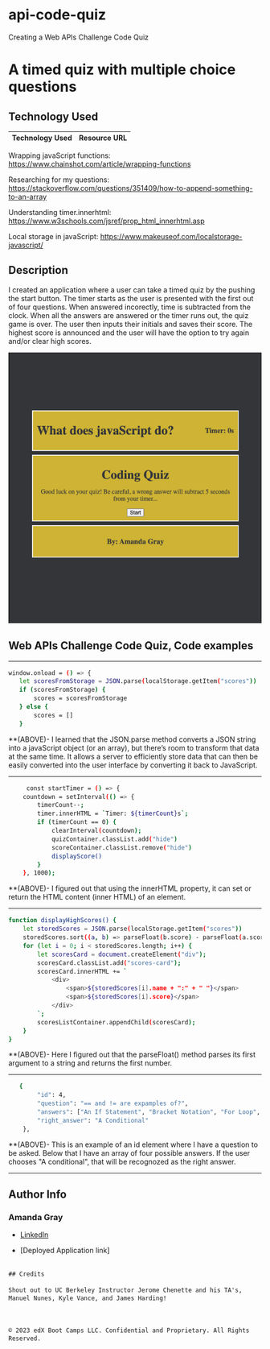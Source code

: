 # api-code-quiz
Creating a Web APIs Challenge Code Quiz
# A timed quiz with multiple choice questions

## Technology Used 

| Technology Used         | Resource URL           | 
| ------------- |:-------------:| 

Wrapping javaScript functions: https://www.chainshot.com/article/wrapping-functions

Researching for my questions: https://stackoverflow.com/questions/351409/how-to-append-something-to-an-array

Understanding timer.innerhtml: https://www.w3schools.com/jsref/prop_html_innerhtml.asp

Local storage in javaScript: https://www.makeuseof.com/localstorage-javascript/



## Description 
I created an application where a user can take a timed quiz by the pushing the start button. The timer starts as the user is presented with the first out of four questions. When answered incorectly, time is subtracted from the clock. When all the answers are answered or the timer runs out, the quiz game is over. The user then inputs their initials and saves their score. The highest score is announced and the user will have the option to try again and/or clear high scores.

 <img src="./assets/css/Screen Shot 2023-04-03 at 12.12.36 AM.png" alt="screen-shot">

## Web APIs Challenge Code Quiz, Code examples


--------------------------------------------------------------------------------------------------------------------------------------------------------

 ```sh
 window.onload = () => {
    let scoresFromStorage = JSON.parse(localStorage.getItem("scores"))
    if (scoresFromStorage) {
        scores = scoresFromStorage
    } else {
        scores = []
    }
```

**(ABOVE)- I learned that the JSON.parse method converts a JSON string into a javaScript object (or an array), but there’s room to transform that data at the same time. It allows a server to efficiently store data that can then be easily converted into the user interface by converting it back to JavaScript.



--------------------------------------------------------------------------------------------------------------------------------------------------------
```sh
     const startTimer = () => {
    countdown = setInterval(() => {
        timerCount--;
        timer.innerHTML = `Timer: ${timerCount}s`;
        if (timerCount == 0) {
            clearInterval(countdown);
            quizContainer.classList.add("hide")
            scoreContainer.classList.remove("hide")
            displayScore()
        }
    }, 1000);
```

**(ABOVE)- I figured out that using the innerHTML property, it can set or return the HTML content (inner HTML) of an element.

--------------------------------------------------------------------------------------------------------------------------------------------------------
```sh
function displayHighScores() {
    let storedScores = JSON.parse(localStorage.getItem("scores"))
    storedScores.sort((a, b) => parseFloat(b.score) - parseFloat(a.score));
    for (let i = 0; i < storedScores.length; i++) {
        let scoresCard = document.createElement("div");
        scoresCard.classList.add("scores-card");
        scoresCard.innerHTML += `
            <div>
                <span>${storedScores[i].name + ":" + " "}</span>
                <span>${storedScores[i].score}</span>
            </div>
        `;
        scoresListContainer.appendChild(scoresCard);
    }
}
```
**(ABOVE)- Here I figured out that the parseFloat() method parses its first argument to a string and returns the first number.

---------------------------------------------------------------------------------------------------------------------------------------------------------
```sh
   {
        "id": 4,
        "question": "== and != are expamples of?",
        "answers": ["An If Statement", "Bracket Notation", "For Loop", "A Conditional", "An Array Iterate"],
        "right_answer": "A Conditional"
    },
```
**(ABOVE)- This is an example of an id element where I have a question to be asked. Below that I have an array of four possible answers. If the user chooses "A conditional", that will be recognozed as the right answer. 

---------------------------------------------------------------------------------------------------------------------------------------------------------
## Author Info

### Amanda Gray 

* [LinkedIn](https://www.linkedin.com/in/amanda-gray-831a65254/)

* [Deployed Application link]
```

## Credits

Shout out to UC Berkeley Instructor Jerome Chenette and his TA's, Manuel Nunes, Kyle Vance, and James Harding! 



© 2023 edX Boot Camps LLC. Confidential and Proprietary. All Rights Reserved.



